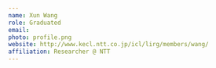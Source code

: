 ```yaml
---
name: Xun Wang
role: Graduated
email: 
photo: profile.png
website: http://www.kecl.ntt.co.jp/icl/lirg/members/wang/
affiliation: Researcher @ NTT
---
```


